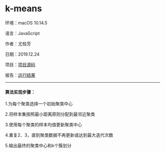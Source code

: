 # k-means

环境：macOS 10.14.5

语言：JavaScript

作者：尤桂芳

日期：2019.12.24

项目：[项目源码](https://github.com/youzouzou/k-means)

报告：[运行结果](https://youzouzou.github.io/k-means/index)

---
#### 算法实现步骤：

1.为每个聚类选择一个初始聚类中心

2.将样本集按照最小距离原则分配到最邻近聚类

3.使用每个聚类的样本均值更新聚类中心

4.重复2、3，直到聚类数据不再更新或达到最大迭代次数

5.输出最终的聚类中心和k个簇划分
